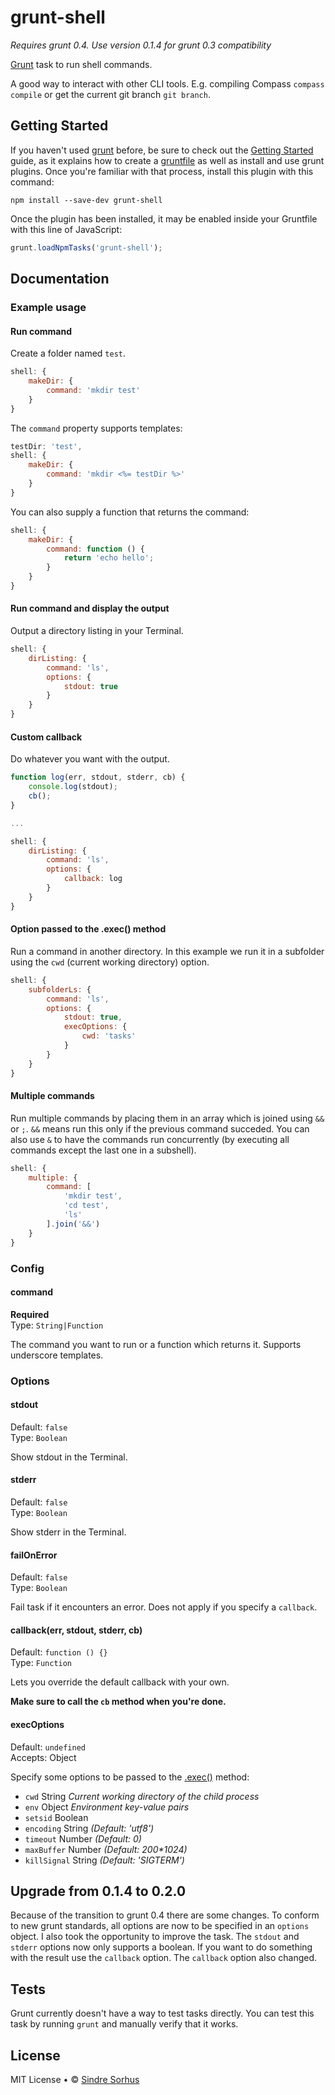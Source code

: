 # grunt-shell

*Requires grunt 0.4. Use version 0.1.4 for grunt 0.3 compatibility*

[Grunt][grunt] task to run shell commands.

A good way to interact with other CLI tools. E.g. compiling Compass `compass compile` or get the current git branch `git branch`.


## Getting Started

If you haven't used [grunt][] before, be sure to check out the [Getting Started][] guide, as it explains how to create a [gruntfile][Getting Started] as well as install and use grunt plugins. Once you're familiar with that process, install this plugin with this command:

```shell
npm install --save-dev grunt-shell
```

Once the plugin has been installed, it may be enabled inside your Gruntfile with this line of JavaScript:

```js
grunt.loadNpmTasks('grunt-shell');
```

[grunt]: http://gruntjs.com
[Getting Started]: https://github.com/gruntjs/grunt/wiki/Getting-started


## Documentation


### Example usage


#### Run command

Create a folder named `test`.

```javascript
shell: {
	makeDir: {
		command: 'mkdir test'
	}
}
```

The `command` property supports templates:

```javascript
testDir: 'test',
shell: {
	makeDir: {
		command: 'mkdir <%= testDir %>'
	}
}
```

You can also supply a function that returns the command:

```javascript
shell: {
	makeDir: {
		command: function () {
			return 'echo hello';
		}
	}
}
```


#### Run command and display the output

Output a directory listing in your Terminal.

```javascript
shell: {
	dirListing: {
		command: 'ls',
		options: {
			stdout: true
		}
	}
}
```


#### Custom callback

Do whatever you want with the output.

```javascript
function log(err, stdout, stderr, cb) {
	console.log(stdout);
	cb();
}

...

shell: {
	dirListing: {
		command: 'ls',
		options: {
			callback: log
		}
	}
}
```


#### Option passed to the .exec() method

Run a command in another directory. In this example we run it in a subfolder using the `cwd` (current working directory) option.

```javascript
shell: {
	subfolderLs: {
		command: 'ls',
		options: {
			stdout: true,
			execOptions: {
				cwd: 'tasks'
			}
		}
	}
}
```


#### Multiple commands

Run multiple commands by placing them in an array which is joined using `&&` or `;`. `&&` means run this only if the previous command succeded. You can also use `&` to have the commands run concurrently (by executing all commands except the last one in a subshell).

```javascript
shell: {
	multiple: {
		command: [
			'mkdir test',
			'cd test',
			'ls'
		].join('&&')
	}
}
```


### Config


#### command

**Required**  
Type: `String|Function`

The command you want to run or a function which returns it. Supports underscore templates.


### Options


#### stdout

Default: `false`  
Type: `Boolean`

Show stdout in the Terminal.


#### stderr

Default: `false`  
Type: `Boolean`

Show stderr in the Terminal.


#### failOnError

Default: `false`  
Type: `Boolean`

Fail task if it encounters an error. Does not apply if you specify a `callback`.


#### callback(err, stdout, stderr, cb)

Default: `function () {}`  
Type: `Function`

Lets you override the default callback with your own.

**Make sure to call the `cb` method when you're done.**


#### execOptions

Default: `undefined`  
Accepts: Object

Specify some options to be passed to the [.exec()](http://nodejs.org/api/child_process.html#child_process_child_process_exec_command_options_callback) method:

- `cwd` String *Current working directory of the child process*
- `env` Object *Environment key-value pairs*
- `setsid` Boolean
- `encoding` String *(Default: 'utf8')*
- `timeout` Number *(Default: 0)*
- `maxBuffer` Number *(Default: 200\*1024)*
- `killSignal` String *(Default: 'SIGTERM')*


## Upgrade from 0.1.4 to 0.2.0

Because of the transition to grunt 0.4 there are some changes. To conform to new grunt standards, all options are now to be specified in an `options` object. I also took the opportunity to improve the task. The `stdout` and `stderr` options now only supports a boolean. If you want to do something with the result use the `callback` option. The `callback` option also changed.


## Tests

Grunt currently doesn't have a way to test tasks directly. You can test this task by running `grunt` and manually verify that it works.


## License

MIT License • © [Sindre Sorhus](http://sindresorhus.com)
